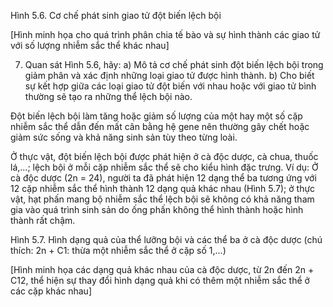 Hình 5.6. Cơ chế phát sinh giao tử đột biến lệch bội

[Hình minh họa cho quá trình phân chia tế bào và sự hình thành các giao tử với số lượng nhiễm sắc thể khác nhau]

7. Quan sát Hình 5.6, hãy:
a) Mô tả cơ chế phát sinh đột biến lệch bội trong giảm phân và xác định những loại giao tử được hình thành.
b) Cho biết sự kết hợp giữa các loại giao tử đột biến với nhau hoặc với giao tử bình thường sẽ tạo ra những thể lệch bội nào.

Đột biến lệch bội làm tăng hoặc giảm số lượng của một hay một số cặp nhiễm sắc thể dẫn đến mất cân bằng hệ gene nên thường gây chết hoặc giảm sức sống và khả năng sinh sản tùy theo từng loài.

Ở thực vật, đột biến lệch bội được phát hiện ở cà độc dược, cà chua, thuốc lá,...; lệch bội ở mỗi cặp nhiễm sắc thể sẽ cho kiểu hình đặc trưng. Ví dụ: Ở cà độc dược (2n = 24), người ta đã phát hiện 12 dạng thể ba tương ứng với 12 cặp nhiễm sắc thể hình thành 12 dạng quả khác nhau (Hình 5.7); ở thực vật, hạt phấn mang bộ nhiễm sắc thể lệch bội sẽ không có khả năng tham gia vào quá trình sinh sản do ống phấn không thể hình thành hoặc hình thành rất chậm.

Hình 5.7. Hình dạng quả của thể lưỡng bội và các thể ba ở cà độc dược (chú thích: 2n + C1: thừa một nhiễm sắc thể ở cặp số 1,...)

[Hình minh họa các dạng quả khác nhau của cà độc dược, từ 2n đến 2n + C12, thể hiện sự thay đổi hình dạng quả khi có thêm một nhiễm sắc thể ở các cặp khác nhau]
